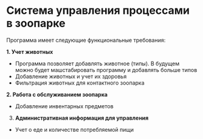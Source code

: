 # Система управления процессами в зоопарке

Программа имеет следующие функциональные требования:

**1. Учет животных**
   - Программа позволяет добавлять животное (типы). В будущем можно будет машстабировать программу и добавлять больше типов
   - Добавление животных и учет их здоровья
   - Фильтрация животных для контактного зоопарка

**2. Работа с обслуживанием зоопарка**
   - Добавление инвентарных предметов

3. **Административная информация для управления**
  - Учет о еде и количестве потребляемой пищи
